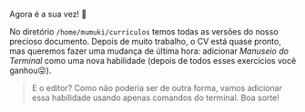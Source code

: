 Agora é a sua vez! :grimacing:

No diretório `/home/mumuki/curriculos` temos todas as versões do nosso precioso documento. Depois de muito trabalho, o CV está quase pronto, mas queremos fazer uma mudança de última hora: adicionar _Manuseio do Terminal_ como uma nova habilidade (depois de todos esses exercícios você ganhou:stuck_out_tongue_winking_eye:).

> E o editor? Como não poderia ser de outra forma, vamos adicionar essa habilidade usando apenas comandos do terminal.  Boa sorte!